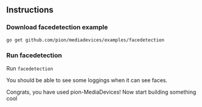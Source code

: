 ## Instructions

### Download facedetection example

```
go get github.com/pion/mediadevices/examples/facedetection
```

### Run facedetection

Run `facedetection`

You should be able to see some loggings when it can see faces.

Congrats, you have used pion-MediaDevices! Now start building something cool
